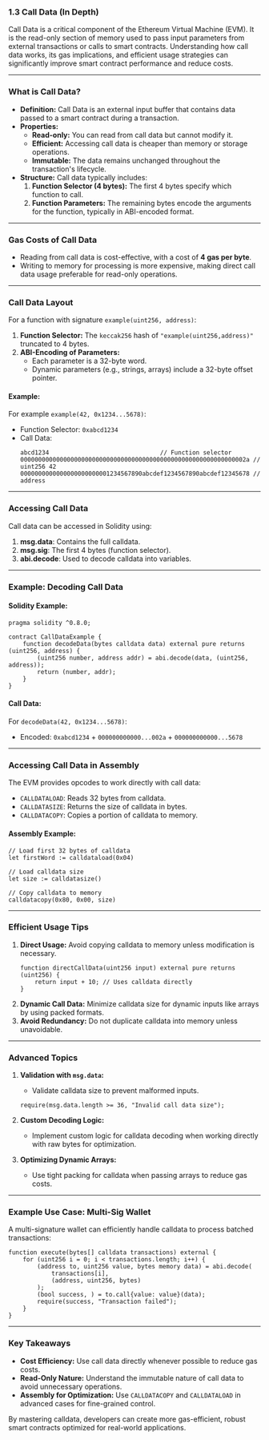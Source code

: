 ### **1.3 Call Data (In Depth)**

Call Data is a critical component of the Ethereum Virtual Machine (EVM). It is the read-only section of memory used to pass input parameters from external transactions or calls to smart contracts. Understanding how call data works, its gas implications, and efficient usage strategies can significantly improve smart contract performance and reduce costs.

---

### **What is Call Data?**
- **Definition:** Call Data is an external input buffer that contains data passed to a smart contract during a transaction.
- **Properties:**
  - **Read-only:** You can read from call data but cannot modify it.
  - **Efficient:** Accessing call data is cheaper than memory or storage operations.
  - **Immutable:** The data remains unchanged throughout the transaction's lifecycle.
- **Structure:** Call data typically includes:
  1. **Function Selector (4 bytes):** The first 4 bytes specify which function to call.
  2. **Function Parameters:** The remaining bytes encode the arguments for the function, typically in ABI-encoded format.

---

### **Gas Costs of Call Data**
- Reading from call data is cost-effective, with a cost of **4 gas per byte**.
- Writing to memory for processing is more expensive, making direct call data usage preferable for read-only operations.

---

### **Call Data Layout**
For a function with signature `example(uint256, address)`:
1. **Function Selector:** The `keccak256` hash of `"example(uint256,address)"` truncated to 4 bytes.
2. **ABI-Encoding of Parameters:**
   - Each parameter is a 32-byte word.
   - Dynamic parameters (e.g., strings, arrays) include a 32-byte offset pointer.

#### Example:
For example `example(42, 0x1234...5678)`:
- Function Selector: `0xabcd1234`
- Call Data:
  ```
  abcd1234                               // Function selector
  000000000000000000000000000000000000000000000000000000000000002a // uint256 42
  0000000000000000000000001234567890abcdef1234567890abcdef12345678 // address
  ```

---

### **Accessing Call Data**
Call data can be accessed in Solidity using:
1. **msg.data**: Contains the full calldata.
2. **msg.sig**: The first 4 bytes (function selector).
3. **abi.decode**: Used to decode calldata into variables.

---

### **Example: Decoding Call Data**
#### Solidity Example:
```solidity
pragma solidity ^0.8.0;

contract CallDataExample {
    function decodeData(bytes calldata data) external pure returns (uint256, address) {
        (uint256 number, address addr) = abi.decode(data, (uint256, address));
        return (number, addr);
    }
}
```
#### Call Data:
For `decodeData(42, 0x1234...5678)`:
- Encoded: `0xabcd1234` + `000000000000...002a` + `000000000000...5678`

---

### **Accessing Call Data in Assembly**
The EVM provides opcodes to work directly with call data:
- `CALLDATALOAD`: Reads 32 bytes from calldata.
- `CALLDATASIZE`: Returns the size of calldata in bytes.
- `CALLDATACOPY`: Copies a portion of calldata to memory.

#### Assembly Example:
```assembly
// Load first 32 bytes of calldata
let firstWord := calldataload(0x04)

// Load calldata size
let size := calldatasize()

// Copy calldata to memory
calldatacopy(0x80, 0x00, size)
```

---

### **Efficient Usage Tips**
1. **Direct Usage:** Avoid copying calldata to memory unless modification is necessary.
   ```solidity
   function directCallData(uint256 input) external pure returns (uint256) {
       return input + 10; // Uses calldata directly
   }
   ```
2. **Dynamic Call Data:** Minimize calldata size for dynamic inputs like arrays by using packed formats.
3. **Avoid Redundancy:** Do not duplicate calldata into memory unless unavoidable.

---

### **Advanced Topics**
1. **Validation with `msg.data`:**
   - Validate calldata size to prevent malformed inputs.
   ```solidity
   require(msg.data.length >= 36, "Invalid call data size");
   ```

2. **Custom Decoding Logic:**
   - Implement custom logic for calldata decoding when working directly with raw bytes for optimization.

3. **Optimizing Dynamic Arrays:**
   - Use tight packing for calldata when passing arrays to reduce gas costs.

---

### **Example Use Case: Multi-Sig Wallet**
A multi-signature wallet can efficiently handle calldata to process batched transactions:
```solidity
function execute(bytes[] calldata transactions) external {
    for (uint256 i = 0; i < transactions.length; i++) {
        (address to, uint256 value, bytes memory data) = abi.decode(
            transactions[i],
            (address, uint256, bytes)
        );
        (bool success, ) = to.call{value: value}(data);
        require(success, "Transaction failed");
    }
}
```

---

### **Key Takeaways**
- **Cost Efficiency:** Use call data directly whenever possible to reduce gas costs.
- **Read-Only Nature:** Understand the immutable nature of call data to avoid unnecessary operations.
- **Assembly for Optimization:** Use `CALLDATACOPY` and `CALLDATALOAD` in advanced cases for fine-grained control.

By mastering calldata, developers can create more gas-efficient, robust smart contracts optimized for real-world applications.
